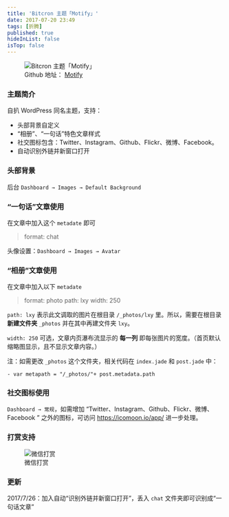 ```yaml
---
title: 'Bitcron 主题「Motify」'
date: 2017-07-20 23:49
tags: [折腾]
published: true
hideInList: false
isTop: false
---
```


<figure>
    <img src="https://lmm.elizen.me/images/2017/07/motify.jpg" alt="Bitcron 主题「Motify」" />
    <figcaption>Github 地址： <a href="https://github.com/lmm214/Bitcron-Theme-Motify">Motify</a> </figcaption>
</figure>

### 主题简介

自扒 WordPress 同名主题，支持：

- 头部背景自定义
- “相册”、“一句话”特色文章样式
- 社交图标包含：Twitter、Instagram、Github、Flickr、微博、Facebook。
- 自动识别外链并新窗口打开

<!--more-->

### 头部背景

后台 `Dashboard → Images → Default Background`

### “一句话”文章使用

在文章中加入这个 `metadate` 即可

>format: chat

头像设置：`Dashboard → Images → Avatar`

### “相册”文章使用

在文章中加入以下 `metadate`

>format: photo
path: lxy
width: 250

`path: lxy` 表示此文调取的图片在根目录 `/_photos/lxy` 里。所以，需要在根目录 **新建文件夹** `_photos` 并在其中再建文件夹 `lxy`。

`width: 250` 可选，文章内页瀑布流显示的 **每一列** 即每张图片的宽度。（首页默认缩略图显示，且不显示文章内容。）

注：如需更改 `_photos` 这个文件夹，相关代码在 `index.jade` 和 `post.jade` 中：

```jade
- var metapath = "/_photos/"+ post.metadata.path
```

### 社交图标使用

`Dashboard → 常规`，如需增加 “Twitter、Instagram、Github、Flickr、微博、Facebook ” 之外的图标，可访问 <https://icomoon.io/app/>  进一步处理。

### 打赏支持

<figure>
    <img src="https://lmm.elizen.me/wx.jpg" alt="微信打赏" />
    <figcaption>微信打赏</figcaption>
</figure>

### 更新

2017/7/26：加入自动“识别外链并新窗口打开”，丢入 `chat` 文件夹即可识别成“一句话文章”